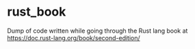 # rust_book

Dump of code written while going through the Rust lang book at https://doc.rust-lang.org/book/second-edition/

